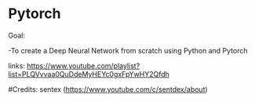 # Pytorch

Goal:

-To create a Deep Neural Network from scratch using Python and Pytorch 





links:
https://www.youtube.com/playlist?list=PLQVvvaa0QuDdeMyHEYc0gxFpYwHY2Qfdh


#Credits:
sentex (https://www.youtube.com/c/sentdex/about)
